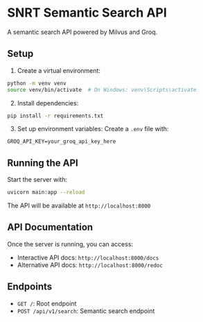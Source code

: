 # SNRT Semantic Search API

A semantic search API powered by Milvus and Groq.

## Setup

1. Create a virtual environment:
```bash
python -m venv venv
source venv/bin/activate  # On Windows: venv\Scripts\activate
```

2. Install dependencies:
```bash
pip install -r requirements.txt
```

3. Set up environment variables:
Create a `.env` file with:
```
GROQ_API_KEY=your_groq_api_key_here
```

## Running the API

Start the server with:
```bash
uvicorn main:app --reload
```

The API will be available at `http://localhost:8000`

## API Documentation

Once the server is running, you can access:
- Interactive API docs: `http://localhost:8000/docs`
- Alternative API docs: `http://localhost:8000/redoc`

## Endpoints

- `GET /`: Root endpoint
- `POST /api/v1/search`: Semantic search endpoint 